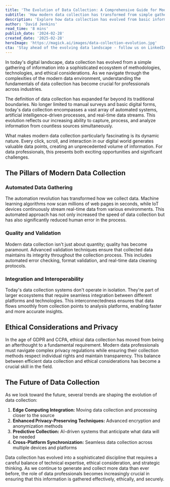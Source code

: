 ```yaml
---
title: 'The Evolution of Data Collection: A Comprehensive Guide for Modern Data Professionals'
subtitle: 'How modern data collection has transformed from simple gathering to sophisticated AI-driven systems'
description: 'Explore how data collection has evolved from basic information gathering into a sophisticated ecosystem of AI-driven methodologies, automated systems, and ethical considerations. Learn about the key pillars of modern data collection and discover how professionals are navigating the challenges of privacy, scale, and integration in today''s digital landscape.'
author: 'David Jenkins'
read_time: '8 mins'
publish_date: '2024-02-28'
created_date: '2025-02-28'
heroImage: 'https://magick.ai/images/data-collection-evolution.jpg'
cta: 'Stay ahead of the evolving data landscape - follow us on LinkedIn for regular insights into the latest data collection methodologies and technologies that are shaping the future of data management.'
---
```


In today's digital landscape, data collection has evolved from a simple gathering of information into a sophisticated ecosystem of methodologies, technologies, and ethical considerations. As we navigate through the complexities of the modern data environment, understanding the fundamentals of data collection has become crucial for professionals across industries.

The definition of data collection has expanded far beyond its traditional boundaries. No longer limited to manual surveys and basic digital forms, today's data collection encompasses a vast array of automated systems, artificial intelligence-driven processes, and real-time data streams. This evolution reflects our increasing ability to capture, process, and analyze information from countless sources simultaneously.

What makes modern data collection particularly fascinating is its dynamic nature. Every click, scroll, and interaction in our digital world generates valuable data points, creating an unprecedented volume of information. For data professionals, this presents both exciting opportunities and significant challenges.

## The Pillars of Modern Data Collection

### Automated Data Gathering
The automation revolution has transformed how we collect data. Machine learning algorithms now scan millions of web pages in seconds, while IoT devices continuously stream real-time data from various environments. This automated approach has not only increased the speed of data collection but has also significantly reduced human error in the process.

### Quality and Validation
Modern data collection isn't just about quantity; quality has become paramount. Advanced validation techniques ensure that collected data maintains its integrity throughout the collection process. This includes automated error checking, format validation, and real-time data cleaning protocols.

### Integration and Interoperability
Today's data collection systems don't operate in isolation. They're part of larger ecosystems that require seamless integration between different platforms and technologies. This interconnectedness ensures that data flows smoothly from collection points to analysis platforms, enabling faster and more accurate insights.

## Ethical Considerations and Privacy

In the age of GDPR and CCPA, ethical data collection has moved from being an afterthought to a fundamental requirement. Modern data professionals must navigate complex privacy regulations while ensuring their collection methods respect individual rights and maintain transparency. This balance between efficient data collection and ethical considerations has become a crucial skill in the field.

## The Future of Data Collection

As we look toward the future, several trends are shaping the evolution of data collection:

1. **Edge Computing Integration:** Moving data collection and processing closer to the source
2. **Enhanced Privacy-Preserving Techniques:** Advanced encryption and anonymization methods
3. **Predictive Collection:** AI-driven systems that anticipate what data will be needed
4. **Cross-Platform Synchronization:** Seamless data collection across multiple devices and platforms

Data collection has evolved into a sophisticated discipline that requires a careful balance of technical expertise, ethical consideration, and strategic thinking. As we continue to generate and collect more data than ever before, the role of data professionals becomes increasingly crucial in ensuring that this information is gathered effectively, ethically, and securely.